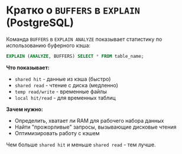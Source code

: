 # Кратко о `BUFFERS` в `EXPLAIN` (PostgreSQL)

Команда `BUFFERS` в `EXPLAIN ANALYZE` показывает статистику по использованию буферного кэша:

```sql
EXPLAIN (ANALYZE, BUFFERS) SELECT * FROM table_name;
```

**Что показывает:**
- `shared hit` - данные из кэша (быстро)
- `shared read` - чтение с диска (медленно)
- `temp read/write` - временные файлы
- `local hit/read` - для временных таблиц

**Зачем нужно:**
- Определить, хватает ли RAM для рабочего набора данных
- Найти "прожорливые" запросы, вызывающие дисковые чтения
- Оптимизировать работу с кэшем

Чем больше `shared hit` и меньше `shared read` - тем лучше.